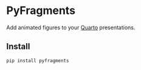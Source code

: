 # PyFragments

Add animated figures to your [Quarto](https://quarto.org) presentations.

## Install

```
pip install pyfragments
```
